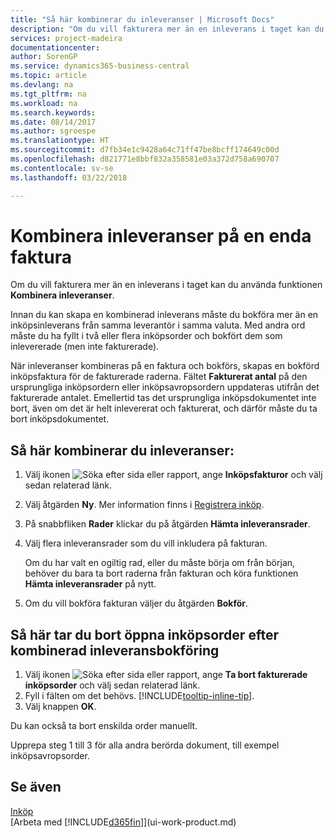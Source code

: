 ```yaml
---
title: "Så här kombinerar du inleveranser | Microsoft Docs"
description: "Om du vill fakturera mer än en inleverans i taget kan du använda funktionen Kombinera inleveranser."
services: project-madeira
documentationcenter: 
author: SorenGP
ms.service: dynamics365-business-central
ms.topic: article
ms.devlang: na
ms.tgt_pltfrm: na
ms.workload: na
ms.search.keywords: 
ms.date: 08/14/2017
ms.author: sgroespe
ms.translationtype: HT
ms.sourcegitcommit: d7fb34e1c9428a64c71ff47be8bcff174649c00d
ms.openlocfilehash: d821771e8bbf832a358581e03a372d758a690707
ms.contentlocale: sv-se
ms.lasthandoff: 03/22/2018

---
```

# <a name="combine-receipts-on-a-single-invoice"></a>Kombinera inleveranser på en enda faktura
Om du vill fakturera mer än en inleverans i taget kan du använda funktionen **Kombinera inleveranser**.  

Innan du kan skapa en kombinerad inleverans måste du bokföra mer än en inköpsinleverans från samma leverantör i samma valuta. Med andra ord måste du ha fyllt i två eller flera inköpsorder och bokfört dem som inlevererade (men inte fakturerade).  

När inleveranser kombineras på en faktura och bokförs, skapas en bokförd inköpsfaktura för de fakturerade raderna. Fältet **Fakturerat antal** på den ursprungliga inköpsordern eller inköpsavropsordern uppdateras utifrån det fakturerade antalet. Emellertid tas det ursprungliga inköpsdokumentet inte bort, även om det är helt inlevererat och fakturerat, och därför måste du ta bort inköpsdokumentet.  

## <a name="to-combine-receipts"></a>Så här kombinerar du inleveranser:  
1. Välj ikonen ![Söka efter sida eller rapport](media/ui-search/search_small.png "Ikonen Söka efter sida eller rapport"), ange **Inköpsfakturor** och välj sedan relaterad länk.  
2. Välj åtgärden **Ny**. Mer information finns i [Registrera inköp](purchasing-how-record-purchases.md).  
3. På snabbfliken **Rader** klickar du på åtgärden **Hämta inleveransrader**.  
4. Välj flera inleveransrader som du vill inkludera på fakturan.  

    Om du har valt en ogiltig rad, eller du måste börja om från början, behöver du bara ta bort raderna från fakturan och köra funktionen **Hämta inleveransrader** på nytt.  
5. Om du vill bokföra fakturan väljer du åtgärden **Bokför**.  

## <a name="to-remove-open-purchase-orders-after-combined-receipt-posting"></a>Så här tar du bort öppna inköpsorder efter kombinerad inleveransbokföring  
1. Välj ikonen ![Söka efter sida eller rapport](media/ui-search/search_small.png "Ikonen Söka efter sida eller rapport"), ange **Ta bort fakturerade inköpsorder** och välj sedan relaterad länk.  
2. Fyll i fälten om det behövs. [!INCLUDE[tooltip-inline-tip](includes/tooltip-inline-tip_md.md)].
3. Välj knappen **OK**.  

Du kan också ta bort enskilda order manuellt.

Upprepa steg 1 till 3 för alla andra berörda dokument, till exempel inköpsavropsorder.

## <a name="see-also"></a>Se även  
[Inköp](purchasing-manage-purchasing.md)  
[Arbeta med [!INCLUDE[d365fin](includes/d365fin_md.md)]](ui-work-product.md)

